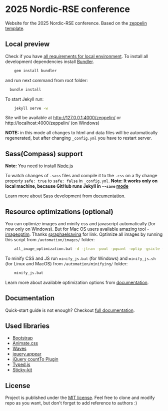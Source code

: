 # 2025 Nordic-RSE conference

Website for the 2025 Nordic-RSE conference. Based on the [zeppelin template](https://github.com/gdg-x/zeppelin).


## Local preview

Check if you have [all requirements for local environment](http://jekyllrb.com/docs/installation/).
To install all development dependencies install [Bundler](http://bundler.io/).

```bash
    gem install bundler
```

and run next command from root folder:

```bash
  bundle install
```

To start Jekyll run:

```bash
    jekyll serve -w
```

Site will be available at http://127.0.0.1:4000/zeppelin/ or http://localhost:4000/zeppelin/ (on Windows)

**NOTE:** in this mode all changes to html and data files will be automatically regenerated, but after changing `_config.yml` you have to restart server.


## Sass(Compass) support

**Note:** You need to install [Node.js](http://nodejs.org/download/)

To watch changes of `.sass` files and compile it to the `.css` on a fly change property `safe: true` to `safe: false` in `_config.yml`.
**Note: It works only on local machine, because GitHub runs Jekyll in `--save` [mode](https://help.github.com/articles/using-jekyll-with-pages/#configuration-overrides)**

Learn more about Sass development from [documentation](https://github.com/gdg-x/zeppelin/wiki/Sass-development).


## Resource optimizations (optional)

You can optimize images and minify css and javascript automatically (for now only on Windows).
But for Mac OS users available amazing tool - [imageoptim](https://imageoptim.com/). Thanks [@raphaelsavina](https://github.com/raphaelsavina) for link.
Optimize all images by running this script from `/automation/images/` folder:

```bash
    all_image_optimization.bat -d -jtran -pout -pquant -optip -gsicle -svgo
```

To minify CSS and JS run `minify_js.bat` (for Windows) and `minify_js.sh` (for Linux and MacOS) from `/automation/minifying/` folder:

```bash
    minify_js.bat
```

Learn more about available optimization options from [documentation](https://github.com/gdg-x/zeppelin/wiki/Resources-optimizations).


## Documentation

Quick-start guide is not enough? Checkout [full documentation](https://github.com/gdg-x/zeppelin/wiki).


## Used libraries

- [Bootstrap](https://github.com/twbs/bootstrap)
- [Animate.css](https://github.com/daneden/animate.css)
- [Waves](https://github.com/publicis-indonesia/Waves)
- [jquery.appear](https://github.com/bas2k/jquery.appear)
- [jQuery countTo Plugin](https://github.com/mhuggins/jquery-countTo)
- [Typed.js](https://github.com/mattboldt/typed.js)
- [Sticky-kit](https://github.com/leafo/sticky-kit)


## License

Project is published under the [MIT license](https://github.com/gdg-x/zeppelin/blob/master/LICENSE.txt). Feel free to clone and modify repo as you want, but don't forget to add reference to authors :)
